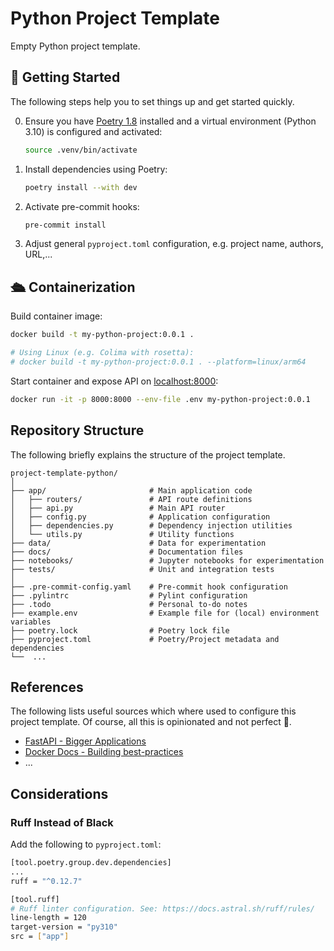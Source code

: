 # Python Project Template

Empty Python project template.

## 🚀 Getting Started

The following steps help you to set things up and get started quickly.

0. Ensure you have [Poetry 1.8](https://python-poetry.org/docs/1.8/#installation) installed and a virtual environment (Python 3.10) is configured and activated:

   ```bash
   source .venv/bin/activate
   ```

1. Install dependencies using Poetry:

   ```bash
   poetry install --with dev
   ```

2. Activate pre-commit hooks:

   ```bash
   pre-commit install
   ```

3. Adjust general `pyproject.toml` configuration, e.g. project name, authors, URL,...

## 🛳️ Containerization

Build container image:

```bash
docker build -t my-python-project:0.0.1 .

# Using Linux (e.g. Colima with rosetta):
# docker build -t my-python-project:0.0.1 . --platform=linux/arm64
```

Start container and expose API on [localhost:8000](http://localhost:8000/):

```bash
docker run -it -p 8000:8000 --env-file .env my-python-project:0.0.1
```

## Repository Structure

The following briefly explains the structure of the project template.

```text
project-template-python/
│
├── app/                       # Main application code
│   ├── routers/               # API route definitions
│   ├── api.py                 # Main API router
│   ├── config.py              # Application configuration
│   ├── dependencies.py        # Dependency injection utilities
│   └── utils.py               # Utility functions
├── data/                      # Data for experimentation
├── docs/                      # Documentation files
├── notebooks/                 # Jupyter notebooks for experimentation
├── tests/                     # Unit and integration tests
│
├── .pre-commit-config.yaml    # Pre-commit hook configuration
├── .pylintrc                  # Pylint configuration
├── .todo                      # Personal to-do notes
├── example.env                # Example file for (local) environment variables
├── poetry.lock                # Poetry lock file
├── pyproject.toml             # Poetry/Project metadata and dependencies
└──  ...
```

## References

The following lists useful sources which where used to configure this project template. Of course, all this is opinionated and not perfect 🫠.

- [FastAPI - Bigger Applications](https://fastapi.tiangolo.com/tutorial/bigger-applications/)
- [Docker Docs - Building best-practices](https://docs.docker.com/build/building/best-practices/)
- ...

## Considerations

### Ruff Instead of Black

Add the following to `pyproject.toml`:

```bash
[tool.poetry.group.dev.dependencies]
...
ruff = "^0.12.7"

[tool.ruff]
# Ruff linter configuration. See: https://docs.astral.sh/ruff/rules/
line-length = 120
target-version = "py310"
src = ["app"]
```
